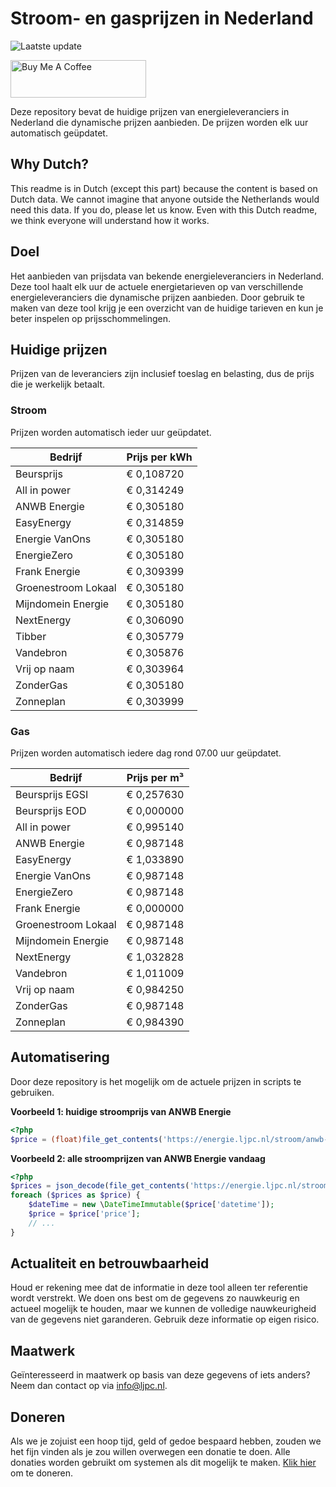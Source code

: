 # Stroom- en gasprijzen in Nederland

![Laatste update](https://img.shields.io/badge/laatste%20update-2023--08--01%2020%3A00%20CET-brightgreen)

<a href="https://www.buymeacoffee.com/Lars-" target="_blank"><img src="https://cdn.buymeacoffee.com/buttons/v2/default-orange.png" alt="Buy Me A Coffee" height="60" style="height: 60px !important;width: 217px !important;" ></a>

Deze repository bevat de huidige prijzen van energieleveranciers in Nederland die dynamische prijzen aanbieden. De prijzen worden elk uur automatisch geüpdatet.

## Why Dutch?

This readme is in Dutch (except this part) because the content is based on Dutch data. We cannot imagine that anyone outside the Netherlands would need this data. If you do, please let us know. Even with this Dutch readme, we think
everyone will understand how it works.

## Doel

Het aanbieden van prijsdata van bekende energieleveranciers in Nederland. Deze tool haalt elk uur de actuele energietarieven op van verschillende energieleveranciers die dynamische prijzen aanbieden. Door gebruik te maken van deze tool
krijg je een overzicht van de huidige tarieven en kun je beter inspelen op prijsschommelingen.

## Huidige prijzen

Prijzen van de leveranciers zijn inclusief toeslag en belasting, dus de prijs die je werkelijk betaalt.

### Stroom

Prijzen worden automatisch ieder uur geüpdatet.

 Bedrijf | Prijs per kWh 
---------|---------------
Beursprijs | € 0,108720
All in power | € 0,314249
ANWB Energie | € 0,305180
EasyEnergy | € 0,314859
Energie VanOns | € 0,305180
EnergieZero | € 0,305180
Frank Energie | € 0,309399
Groenestroom Lokaal | € 0,305180
Mijndomein Energie | € 0,305180
NextEnergy | € 0,306090
Tibber | € 0,305779
Vandebron | € 0,305876
Vrij op naam | € 0,303964
ZonderGas | € 0,305180
Zonneplan | € 0,303999


### Gas

Prijzen worden automatisch iedere dag rond 07.00 uur geüpdatet.

 Bedrijf | Prijs per m³ 
---------|--------------
Beursprijs EGSI | € 0,257630
Beursprijs EOD | € 0,000000
All in power | € 0,995140
ANWB Energie | € 0,987148
EasyEnergy | € 1,033890
Energie VanOns | € 0,987148
EnergieZero | € 0,987148
Frank Energie | € 0,000000
Groenestroom Lokaal | € 0,987148
Mijndomein Energie | € 0,987148
NextEnergy | € 1,032828
Vandebron | € 1,011009
Vrij op naam | € 0,984250
ZonderGas | € 0,987148
Zonneplan | € 0,984390


## Automatisering

Door deze repository is het mogelijk om de actuele prijzen in scripts te gebruiken.

**Voorbeeld 1: huidige stroomprijs van ANWB Energie**

```php
<?php
$price = (float)file_get_contents('https://energie.ljpc.nl/stroom/anwb-energie-nu.txt');

```

**Voorbeeld 2: alle stroomprijzen van ANWB Energie vandaag**

```php
<?php
$prices = json_decode(file_get_contents('https://energie.ljpc.nl/stroom/all-in-power-vandaag.json'),true);
foreach ($prices as $price) {
    $dateTime = new \DateTimeImmutable($price['datetime']);
    $price = $price['price'];
    // ...
}
```

## Actualiteit en betrouwbaarheid

Houd er rekening mee dat de informatie in deze tool alleen ter referentie wordt verstrekt. We doen ons best om de gegevens zo nauwkeurig en actueel mogelijk te houden, maar we kunnen de volledige nauwkeurigheid van de gegevens niet
garanderen. Gebruik deze informatie op eigen risico.

## Maatwerk

Geïnteresseerd in maatwerk op basis van deze gegevens of iets anders? Neem dan contact op
via [info@ljpc.nl](mailto:info@ljpc.nl?subject=Energie%20prijzen).

## Doneren

Als we je zojuist een hoop tijd, geld of gedoe bespaard hebben, zouden we het fijn vinden als je zou willen overwegen een
donatie te doen. Alle donaties worden gebruikt om systemen als dit mogelijk te
maken. [Klik hier](https://www.buymeacoffee.com/Lars-) om te doneren.
